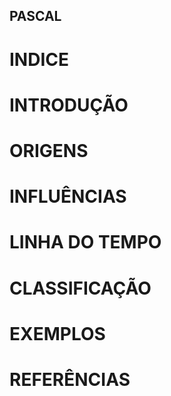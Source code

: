 ## PASCAL

# INDICE
# INTRODUÇÃO
# ORIGENS
# INFLUÊNCIAS
# LINHA DO TEMPO
# CLASSIFICAÇÃO
# EXEMPLOS
# REFERÊNCIAS

